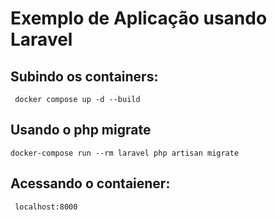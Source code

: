 # Exemplo de Aplicação usando Laravel 


## Subindo os containers:
``` docker compose up -d --build```
## Usando o php migrate
```docker-compose run --rm laravel php artisan migrate```

## Acessando o contaiener:
``` localhost:8000```